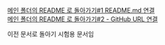 [메인 폴더의 README 로 돌아가기#1 README.md 연결](..\README.md) <br>
[메인 폴더의 README 로 돌아가기#2 - GitHub URL 연결](/)

이전 문서로 돌아기 시험용 문서임